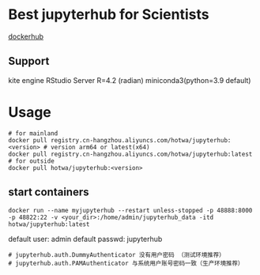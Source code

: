 # Best jupyterhub for Scientists

[dockerhub](https://hub.docker.com/repository/docker/hotwa/jupyterhub)

## Support
kite engine
RStudio Server R=4.2 (radian)
miniconda3(python=3.9 default)

# Usage

```shell
# for mainland
docker pull registry.cn-hangzhou.aliyuncs.com/hotwa/jupyterhub:<version> # version arm64 or latest(x64)
docker pull registry.cn-hangzhou.aliyuncs.com/hotwa/jupyterhub:latest
# for outside
docker pull hotwa/jupyterhub:<version>
```

## start containers

```shell
docker run --name myjupyterhub --restart unless-stopped -p 48888:8000 -p 48822:22 -v <your_dir>:/home/admin/jupyterhub_data -itd hotwa/jupyterhub:latest
```

default user: admin
default passwd: jupyterhub

```shell
# jupyterhub.auth.DummyAuthenticator 没有用户密码 （测试环境推荐）
# jupyterhub.auth.PAMAuthenticator 与系统用户账号密码一致（生产环境推荐）
```

